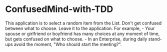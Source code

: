 # ConfusedMind-with-TDD
This application is to select a random item from the List. Don't get confused between what to choose. Leave it to the application.  For example, - Your spouse or girlfriend or boyfriend has many choices at any moment of time, but gets confused on what to choose. - In an Enterprise, during daily stand-ups avoid the moment, "Who should start the meeting?".
